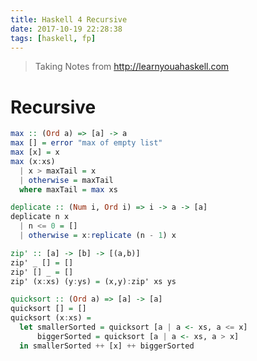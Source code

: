 ```yaml
---
title: Haskell 4 Recursive
date: 2017-10-19 22:28:38
tags: [haskell, fp]
---
```

> Taking Notes from http://learnyouahaskell.com

# Recursive
<!--more-->

```haskell
max :: (Ord a) => [a] -> a
max [] = error "max of empty list"
max [x] = x
max (x:xs)
  | x > maxTail = x
  | otherwise = maxTail
  where maxTail = max xs
```

```haskell
deplicate :: (Num i, Ord i) => i -> a -> [a]
deplicate n x
  | n <= 0 = []
  | otherwise = x:replicate (n - 1) x

zip' :: [a] -> [b] -> [(a,b)]  
zip' _ [] = []  
zip' [] _ = []  
zip' (x:xs) (y:ys) = (x,y):zip' xs ys
```

```haskell
quicksort :: (Ord a) => [a] -> [a]  
quicksort [] = []  
quicksort (x:xs) =  
  let smallerSorted = quicksort [a | a <- xs, a <= x] 
      biggerSorted = quicksort [a | a <- xs, a > x]  
  in smallerSorted ++ [x] ++ biggerSorted
```